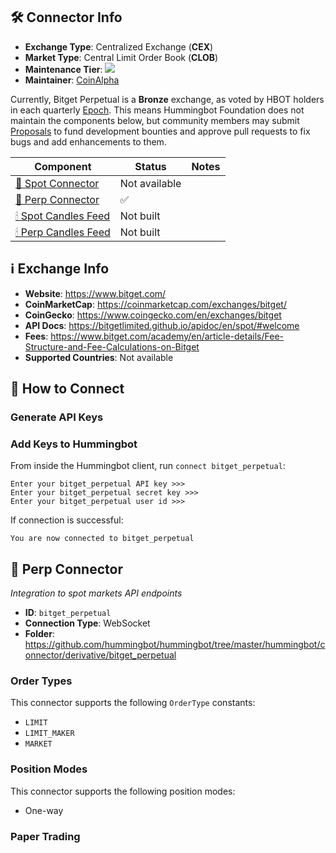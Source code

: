 ## 🛠 Connector Info

- **Exchange Type**: Centralized Exchange (**CEX**)
- **Market Type**: Central Limit Order Book (**CLOB**)
- **Maintenance Tier**: ![](https://img.shields.io/static/v1?label=Hummingbot&message=BRONZE&color=green)
- **Maintainer**: [CoinAlpha](https://coinalpha.com)

Currently, Bitget Perpetual is a **Bronze** exchange, as voted by HBOT holders in each quarterly [Epoch](/governance/epochs). This means Hummingbot Foundation does not maintain the components below, but community members may submit [Proposals](/governance/proposals) to fund development bounties and approve pull requests to fix bugs and add enhancements to them.

| Component | Status | Notes | 
| --------- | ------ | ----- |
| [🔀 Spot Connector](#spot-connector) | Not available |
| [🔀 Perp Connector](#perp-connector) | ✅ |
| [🕯 Spot Candles Feed](#spot-candles-feed) | Not built  | 
| [🕯 Perp Candles Feed](#perp-candles-feed) | Not built  | 

## ℹ️ Exchange Info

- **Website**: <https://www.bitget.com/>
- **CoinMarketCap**: <https://coinmarketcap.com/exchanges/bitget/>
- **CoinGecko**: <https://www.coingecko.com/en/exchanges/bitget>
- **API Docs**: <https://bitgetlimited.github.io/apidoc/en/spot/#welcome>
- **Fees**: <https://www.bitget.com/academy/en/article-details/Fee-Structure-and-Fee-Calculations-on-Bitget>
- **Supported Countries**: Not available

## 🔑 How to Connect

### Generate API Keys

### Add Keys to Hummingbot

From inside the Hummingbot client, run `connect bitget_perpetual`:

```
Enter your bitget_perpetual API key >>>
Enter your bitget_perpetual secret key >>>
Enter your bitget_perpetual user id >>>
```

If connection is successful:

```
You are now connected to bitget_perpetual
```

## 🔀 Perp Connector
*Integration to spot markets API endpoints*

- **ID**: `bitget_perpetual`
- **Connection Type**: WebSocket
- **Folder**: <https://github.com/hummingbot/hummingbot/tree/master/hummingbot/connector/derivative/bitget_perpetual>

### Order Types

This connector supports the following `OrderType` constants:

- `LIMIT`
- `LIMIT_MAKER`
- `MARKET`

### Position Modes

This connector supports the following position modes:

- One-way

### Paper Trading


